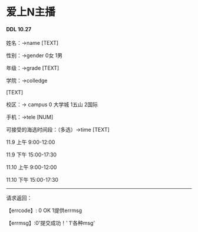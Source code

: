 # 爱上N主播

#### DDL 10.27

姓名：→name   [TEXT]

性别：→gender     0女 1男

年级：→grade    [TEXT]

学院：→colledge  

[TEXT]

校区：→ campus  0 大学城 1五山 2国际

手机：→tele   [NUM]

可接受的海选时间段：（多选）→time  [TEXT]

11.9 上午 9:00-12:00

11.9 下午 15:00-17:30

11.10 上午 9:00-12:00

11.10 下午 15:00-17:30

------

请求返回：

【errcode】: 0 OK    1提供errmsg

【errmsg】:0'提交成功！'   1'各种msg'